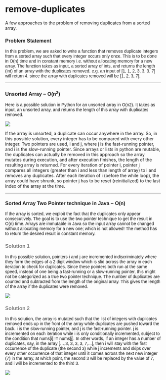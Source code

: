 # remove-duplicates
A few approaches to the problem of removing duplicates from a sorted array.

<div style="font-family: Arial, Verdana, Sans-serif;">
	<h3>Problem Statement</h3>
	<p>In this problem, we are asked to write a function that removes duplicate integers from a sorted array such that every integer occurs only once. This is to be done in O(n) time and in constant memory i.e. without allocating memory for a new array. The function takes as input, a sorted array of ints, and returns the length (int) of an array with the duplicates removed. e.g. an input of [1, 1, 2, 3, 3, 3, 7] will return 4, since the array with duplicates removed will be [1, 2, 3, 7].</p> 
</div>

<hr>

<div style="font-family: Arial, Verdana, Sans-serif;">
	<h3>Unsorted Array – O(n<sup>2</sup>)</h3>
	<p>Here is a possible solution in Python for an unsorted array in O(n2). It takes as input, an unsorted array, and returns the length of this array with duplicates removed.</p>
</div>

<img src="https://cloud.githubusercontent.com/assets/5385065/11949829/1c1b2928-a851-11e5-8e62-3a6f62f0310d.PNG"></img>

<div>
	<p>If the array is unsorted, a duplicate can occur anywhere in the array. So, in this possible solution, every integer has to be compared with every other integer. Two pointers are used, i and j, where j is the fast-running pointer, and i is the slow-running pointer. Since arrays or lists in python are mutable, the duplicates can actually be removed in this approach so the array mutates during execution, and after execution finishes, the length of the resulting array is returned. For every iteration of pointer i, pointer j compares all integers (greater than i and less than length of array) to i and removes any duplicates. After each iteration of i (before the while loop), the array could have shrunk, so pointer j has to be reset (reinitialized) to the last index of the array at the time.</p>
</div>

<hr>

<div style="font-family: Arial, Verdana, Sans-serif;">
	<h3>Sorted Array Two Pointer technique in Java – O(n)</h3>
	<p>If the array is sorted, we exploit the fact that the duplicates only appear consecutively. The goal is to use the two pointer technique to get the result in O(n) time. Arrays are immutable in Java so the input array cannot be changed without allocating memory for a new one; which is not allowed! The method has to return the desired result in constant memory.</p>
</div>

<div style="font-family: Arial, Verdana, Sans-serif;">
	<h3 style="color: gray">Solution 1</h3>
	<p>In this possible solution, pointers i and j are incremented indiscriminately where they form the edges of a 2 digit window which is slid across the array in each iteration to check for duplicates. Since these pointers both run at the same speed, instead of one being a fast-running or a slow-running pointer, this might not be categorized as a true two pointer technique. The number of duplicates are counted and subtracted from the length of the original array. This gives the length of the array if the duplicates were removed.</p>
</div>

<img src="https://cloud.githubusercontent.com/assets/5385065/11949831/1e639a44-a851-11e5-8342-30ebc39f542a.PNG"></img>

<div style="font-family: Arial, Verdana, Sans-serif;">
	<h3 style="color: gray">Solution 2</h3>
	<p>In this solution, the array is mutated such that the list of integers with duplicates removed ends up in the front of the array while duplicates are pushed toward the back. i is the slow-running pointer, and j is the fast-running pointer. j is incremented on each iteration while i is only conditionally incremented, subject to the condition that nums[i] != nums[j]. In other words, if an integer has a number of duplicates, say, in the array […,3, 3, 3, 3, 7,...], then i will stay with the first occurrence of the duplicate (the second 3) while j increments and skips over every other occurrence of that integer until it comes across the next new integer (7) in the array, at which point, the second 3 will be replaced by the value of 7, and i will be incremented to the third 3. </p>
</div>

<img src="https://cloud.githubusercontent.com/assets/5385065/11949833/207c7814-a851-11e5-9abf-560ae5d87268.PNG"></img>

